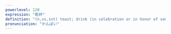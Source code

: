 ```yaml
---
powerlevel: 120
expression: "乾杯"
definition: "(n,vs,int) toast; drink (in celebration or in honor of something); drinking one's glass dry; cheers; (P)"
pronunciation: "かんぱい"
---
```

